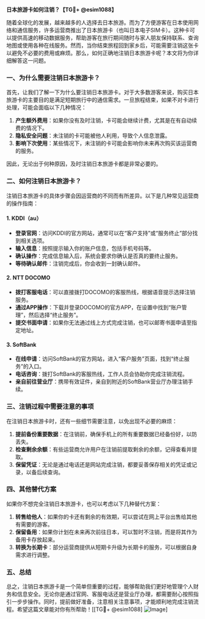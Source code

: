 **日本旅游卡如何注销？【TG💪+ @esim1088】**

随着全球化的发展，越来越多的人选择去日本旅游。而为了方便游客在日本使用网络和通信服务，许多运营商推出了日本旅游卡（也叫日本电子SIM卡）。这种卡可以提供高速的移动数据服务，帮助游客在旅行期间随时与家人朋友保持联系、查询地图或使用各种在线服务。然而，当你结束旅程回到家乡后，可能需要注销这张卡以避免不必要的费用或麻烦。那么，如何正确地注销日本旅游卡呢？本文将为你详细解答这一问题。

### 一、为什么需要注销日本旅游卡？

首先，让我们了解一下为什么要注销日本旅游卡。对于大多数游客来说，购买日本旅游卡的主要目的是满足短期旅行中的通信需求。一旦旅程结束，如果不对卡进行处理，可能会面临以下几种情况：

1. **产生额外费用**：如果你没有及时注销，卡可能会继续计费，尤其是在有自动续费的情况下。
2. **隐私安全问题**：未注销的卡可能被他人利用，导致个人信息泄露。
3. **影响下次使用**：某些情况下，未注销的卡可能会影响你未来再次购买该运营商的服务。

因此，无论出于何种原因，及时注销日本旅游卡都是非常必要的。

### 二、如何注销日本旅游卡？

注销日本旅游卡的具体步骤会因运营商的不同而有所差异。以下是几种常见运营商的操作指南：

#### 1. **KDDI（au）**
   - **登录官网**：访问KDDI的官方网站，通常可以在“客户支持”或“服务终止”部分找到相关选项。
   - **输入信息**：按照提示输入你的账户信息，包括手机号码等。
   - **确认操作**：完成信息输入后，系统会要求你确认是否真的要终止服务。
   - **等待确认邮件**：注销完成后，你会收到一封确认邮件。

#### 2. **NTT DOCOMO**
   - **拨打客服电话**：可以直接拨打DOCOMO的客服热线，根据语音提示选择注销服务。
   - **通过APP操作**：下载并登录DOCOMO的官方APP，在设置中找到“账户管理”，然后选择“终止服务”。
   - **提交书面申请**：如果你无法通过线上方式完成注销，也可以邮寄书面申请至指定地址。

#### 3. **SoftBank**
   - **在线申请**：访问SoftBank的官方网站，进入“客户服务”页面，找到“终止服务”的入口。
   - **电话咨询**：拨打SoftBank的客服热线，工作人员会协助你完成注销流程。
   - **亲自前往营业厅**：携带有效证件，亲自到附近的SoftBank营业厅办理注销手续。

### 三、注销过程中需要注意的事项

在注销日本旅游卡时，还有一些细节需要注意，以免出现不必要的麻烦：

1. **提前备份重要数据**：在注销前，确保手机上的所有重要数据已经备份好，以防丢失。
2. **检查剩余余额**：有些运营商允许用户在注销前提取剩余的余额，记得查看并提取。
3. **保留凭证**：无论是通过电话还是网站完成注销，都要妥善保存相关的凭证或记录，以备后续查询。

### 四、其他替代方案

如果你不想完全注销日本旅游卡，也可以考虑以下几种替代方案：

1. **转售给他人**：如果你的卡还有剩余的有效期，可以尝试在网上平台出售给其他有需要的游客。
2. **保留备用**：如果你计划在未来再次前往日本，可以暂时不注销，而是将其作为备用卡存放起来。
3. **转换为长期卡**：部分运营商提供从短期卡升级为长期卡的服务，可以根据自身需求进行调整。

### 五、总结

总之，注销日本旅游卡是一个简单但重要的过程，能够帮助我们更好地管理个人财务和信息安全。无论你是通过官网、客服电话还是营业厅办理，都需要耐心按照指引一步步操作。同时，提前做好准备，注意相关注意事项，才能顺利地完成注销流程。希望这篇文章能对你有所帮助！[[TG💪+ @esim1088] ![Image](https://i.postimg.cc/4NQfJmqS/Snipaste-2025-05-13-00-14-12.png)]